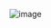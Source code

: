 ![image](https://github.com/Ireal-ai/SQLAcademyTaskSolution/assets/82309024/135a9571-f115-4a03-96f1-7578a1f82d34)
